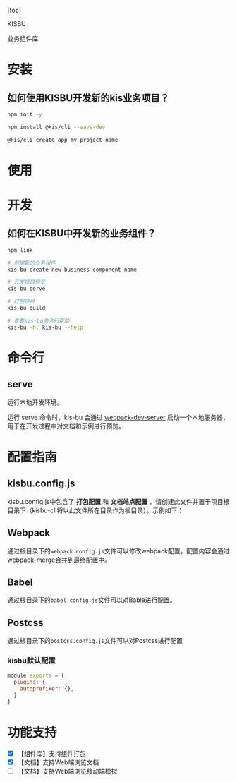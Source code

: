 [toc]

KISBU

业务组件库

# 安装

## 如何使用KISBU开发新的kis业务项目？

```bash
npm init -y

npm install @kis/cli --save-dev

@kis/cli create app my-project-name

```

# 使用

# 开发

## 如何在KISBU中开发新的业务组件？

```bash
npm link

# 创建新的业务组件
kis-bu create new-business-component-name

# 开发项目预览
kis-bu serve

# 打包项目
kis-bu build

```

```bash
# 查看kis-bu命令行帮助
kis-bu -h, kis-bu --help
```

# 命令行

## serve

运行本地开发环境。

运行 serve 命令时，kis-bu 会通过 [webpack-dev-server](https://github.com/webpack/webpack-dev-server) 启动一个本地服务器，用于在开发过程中对文档和示例进行预览。

# 配置指南

## kisbu.config.js

kisbu.config.js中包含了 **打包配置** 和 **文档站点配置** ，请创建此文件并置于项目根目录下（kisbu-cli将以此文件所在目录作为根目录）。示例如下：

## Webpack

通过根目录下的`webpack.config.js`文件可以修改webpack配置，配置内容会通过webpack-merge合并到最终配置中。

## Babel

通过根目录下的`babel.config.js`文件可以对Bable进行配置。

## Postcss

通过根目录下的`postcss.config.js`文件可以对Postcss进行配置

### kisbu默认配置

```js
module.exports = {
  plugins: {
    autoprefixer: {},
  }
}
```

# 功能支持

- [x]  【组件库】支持组件打包
- [x]  【文档】支持Web端浏览文档
- [ ]  【文档】支持Web端浏览移动端模拟

